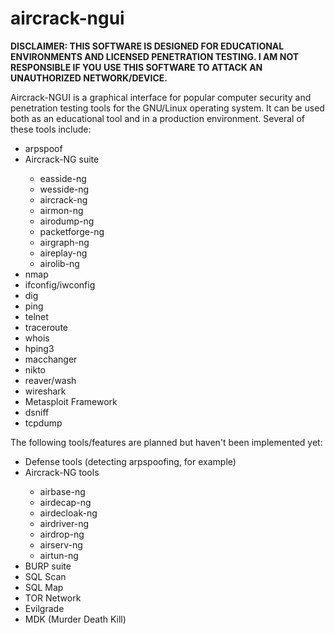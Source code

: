 aircrack-ngui
=============

<b>DISCLAIMER: THIS SOFTWARE IS DESIGNED FOR EDUCATIONAL ENVIRONMENTS AND LICENSED PENETRATION TESTING. I AM NOT RESPONSIBLE IF YOU USE THIS SOFTWARE TO ATTACK AN UNAUTHORIZED NETWORK/DEVICE.</b>

Aircrack-NGUI is a graphical interface for popular computer security and penetration testing tools for the GNU/Linux operating system. It can be used both as an educational tool and in a production environment. Several of these tools include:

<ul>
<li>arpspoof</li>
<li>Aircrack-NG suite</li>
<ul>
<li>easside-ng</li>
<li>wesside-ng</li>
<li>aircrack-ng</li>
<li>airmon-ng</li>
<li>airodump-ng</li>
<li>packetforge-ng</li>
<li>airgraph-ng</li>
<li>aireplay-ng</li>
<li>airolib-ng</li>
</ul>
<li>nmap</li>
<li>ifconfig/iwconfig</li>
<li>dig</li>
<li>ping</li>
<li>telnet</li>
<li>traceroute</li>
<li>whois</li>
<li>hping3</li>
<li>macchanger</li>
<li>nikto</li>
<li>reaver/wash</li>
<li>wireshark</li>
<li>Metasploit Framework</li>
<li>dsniff</li>
<li>tcpdump</li>
</ul>

The following tools/features are planned but haven't been implemented yet:

<ul>
<li>Defense tools (detecting arpspoofing, for example)</li>
<li>Aircrack-NG tools</li>
<ul>
<li>airbase-ng</li>
<li>airdecap-ng</li>
<li>airdecloak-ng</li>
<li>airdriver-ng</li>
<li>airdrop-ng</li>
<li>airserv-ng</li>
<li>airtun-ng</li>
</ul>
<li>BURP suite</li>
<li>SQL Scan</li>
<li>SQL Map</li>
<li>TOR Network</li>
<li>Evilgrade</li>
<li>MDK (Murder Death Kill)</li>
</ul>
